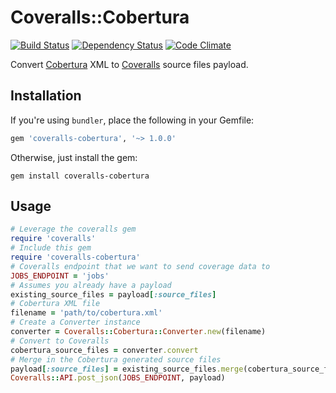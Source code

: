 # Coveralls::Cobertura
[![Build Status](https://travis-ci.org/scotdalton/coveralls-cobertura.svg)](https://travis-ci.org/scotdalton/coveralls-cobertura)
[![Dependency Status](https://gemnasium.com/scotdalton/coveralls-cobertura.svg)](https://gemnasium.com/scotdalton/coveralls-cobertura)
[![Code Climate](https://codeclimate.com/github/scotdalton/coveralls-cobertura/badges/gpa.svg)](https://codeclimate.com/github/scotdalton/coveralls-cobertura)

Convert [Cobertura](https://github.com/cobertura/cobertura) XML to
[Coveralls](https://coveralls.io/) source files payload.


## Installation
If you're using `bundler`, place the following in your Gemfile:
```ruby
gem 'coveralls-cobertura', '~> 1.0.0'
```
Otherwise, just install the gem:
```shell
gem install coveralls-cobertura
```

## Usage
```ruby
# Leverage the coveralls gem
require 'coveralls'
# Include this gem
require 'coveralls-cobertura'
# Coveralls endpoint that we want to send coverage data to
JOBS_ENDPOINT = 'jobs'
# Assumes you already have a payload
existing_source_files = payload[:source_files]
# Cobertura XML file
filename = 'path/to/cobertura.xml'
# Create a Converter instance
converter = Coveralls::Cobertura::Converter.new(filename)
# Convert to Coveralls
cobertura_source_files = converter.convert
# Merge in the Cobertura generated source files
payload[:source_files] = existing_source_files.merge(cobertura_source_files)
Coveralls::API.post_json(JOBS_ENDPOINT, payload)
```

